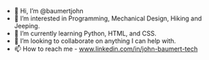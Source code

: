 - 👋 Hi, I’m @baumertjohn
- 👀 I’m interested in Programming, Mechanical Design, Hiking and Jeeping.
- 🌱 I’m currently learning Python, HTML, and CSS.
- 💞️ I’m looking to collaborate on anything I can help with.
- 📫 How to reach me - www.linkedin.com/in/john-baumert-tech

<!---
baumertjohn/baumertjohn is a ✨ special ✨ repository because its `README.md` (this file) appears on your GitHub profile.
You can click the Preview link to take a look at your changes.
--->
